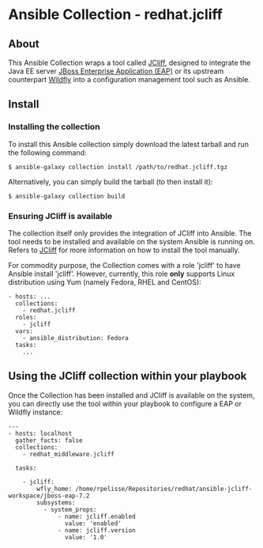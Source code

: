 # Ansible Collection - redhat.jcliff

## About

This Ansible Collection wraps a tool called [JCliff](https://github.com/bserdar/jcliff), designed to integrate the Java EE server [JBoss Enterprise Application (EAP)](https://www.redhat.com/en/technologies/jboss-middleware/application-platform) or its upstream counterpart [Wildfly](https://wildfly.org/) into a configuration management tool such as Ansible.

## Install

### Installing the collection

To install this Ansible collection simply download the latest tarball and run the following command:

    $ ansible-galaxy collection install /path/to/redhat.jcliff.tgz

Alternatively, you can simply build the tarball (to then install it):

    $ ansible-galaxy collection build

### Ensuring JCliff is available

The collection itself only provides the integration of JCliff into Ansible. The tool needs to be installed and available on the system Ansible is running on. Refers to [JCliff](https://github.com/bserdar/jcliff) for more information on how to install the tool manually.

For commodity purpose, the Collection comes with a role 'jcliff' to have Ansible install 'jcliff'. However, currently, this role **only** supports Linux distribution using Yum (namely Fedora, RHEL and CentOS):

    - hosts: ...
      collections:
        - redhat.jcliff
      roles:
        - jcliff
      vars:
        - ansible_distribution: Fedora
      tasks:
        ...

## Using the JCliff collection within your playbook

Once the Collection has been installed and JCliff is available on the system, you can directly use the tool within your playbook to configure a EAP or Wildfly instance:

    ---
    - hosts: localhost
      gather_facts: false
      collections:
        - redhat_middleware.jcliff

      tasks:

        - jcliff:
            wfly_home: /home/rpelisse/Repositories/redhat/ansible-jcliff-workspace/jboss-eap-7.2
            subsystems:
              - system_props:
                  - name: jcliff.enabled
                    value: 'enabled'
                  - name: jcliff.version
                    value: '1.0'

